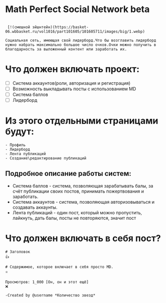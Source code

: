 # Math Perfect Social Network beta

```

 [!(смешной эйшнтейн)(https://basket-06.wbbasket.ru/vol1016/part101605/101605711/images/big/1.webp)

Социальная сеть, имеющая свой лидерборд.Что бы возглавить лидерборд нужно набрать максимально большое число очков.Очки можно получить в благодарность за выложенный контент или заработать их.

```

# Что должен включать проект:
- [ ] Система аккаунтов(роли, авторизация и регистрация)
- [ ] Возможность выкладывать посты с использованием  MD
- [ ] Система баллов
- [ ] Лидерборд
# Из этого отдельными страницами будут:
	- Профиль
	- Лидерборд
	- Лента публикаций
	- Создание\редактирование публикаций
## Подробное описание работы систем:
- Система баллов - система, позволяющая зарабатывать балы, за счёт публикации своих постов, принимать пожертвования и заработать.
- Система аккаунтов - система, позволяющая авторизовываться и создавать аккаунты.
- Лента публикаций - один пост, который можно пропустить, лайкнуть, дать балы, посты не повторяются, значит пост 


# Что должен включать в себя пост?

```
# Заголовок                                                           👍
		
# Содержимое, которое включает в себя просто MD.                      ⭐

Просмотров: 1_000 [Он, он и этот ещё]                                 ❌

-Created by @username *Количество звезд*

```